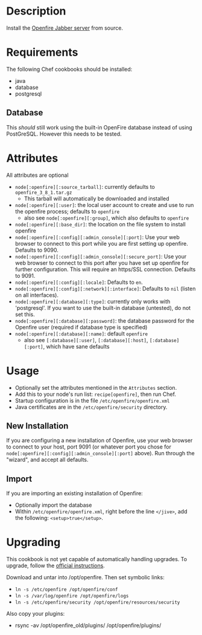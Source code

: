 Description
===========

Install the [Openfire Jabber server](http://www.igniterealtime.org/) from source.

# Requirements
The following Chef cookbooks should be installed:

* java
* database
* postgresql

## Database

This *should* still work using the built-in OpenFire database instead of using PostGreSQL. However this needs to be tested.

# Attributes
All attributes are optional

* `node[:openfire][:source_tarball]`: currently defaults to `openfire_3_8_1.tar.gz`
    * This tarball will automatically be downloaded and installed
* `node[:openfire][:user]`: the local user account to create and use to run the openfire process; defaults to `openfire`
    * also see `node[:openfire][:group]`, which also defaults to `openfire`
* `node[:openfire][:base_dir]`: the location on the file system to install openfire
* `node[:openfire][:config][:admin_console][:port]`: Use your web browser to connect to this port while you are first setting up openfire. Defaults to 9090.
* `node[:openfire][:config][:admin_console][:secure_port]`: Use your web browser to connect to this port after you have set up openfire for further configuration. This will require an https/SSL connection. Defaults to 9091.
* `node[:openfire][:config][:locale]`: Defaults to `en`.
* `node[:openfire][:config][:network][:interface]`: Defaults to `nil` (listen on all interfaces).
* `node[:openfire][:database][:type]`: currently only works with 'postgresql'. If you want to use the built-in database (untested), do not set this.
* `node[:openfire][:database][:password]`: the database password for the Openfire user (required if database type is specified)
* `node[:openfire][:database][:name]`: default `openfire`
    * also see `[:database][:user]`, `[:database][:host]`, `[:database][:port]`, which have sane defaults

# Usage

* Optionally set the attributes mentioned in the `Attributes` section. 
* Add this to your node's run list: `recipe[openfire]`, then run Chef.
* Startup configuration is in the file `/etc/openfire/openfire.xml`
* Java certificates are in the `/etc/openfire/security` directory.

## New Installation

If you are configuring a new installation of Openfire, use your web browser to connect to your host, port 9091 (or whatever port you chose for `node[:openfire][:config][:admin_console][:port]` above). Run through the "wizard", and accept all defaults.

## Import

If you are importing an existing installation of Openfire:

* Optionally import the database
* Within `/etc/openfire/openfire.xml`, right before the line `</jive>`, add the following: `<setup>true</setup>`.

# Upgrading

This cookbook is not yet capable of automatically handling upgrades. To upgrade, follow the [official instructions](http://www.igniterealtime.org/builds/openfire/docs/latest/documentation/upgrade-guide.html).

Download and untar into /opt/openfire. Then set symbolic links:
* `ln -s /etc/openfire /opt/openfire/conf`
* `ln -s /var/log/openfire /opt/openfire/logs`
* `ln -s /etc/openfire/security /opt/openfire/resources/security`

Also copy your plugins:
* rsync -av /opt/openfire_old/plugins/ /opt/openfire/plugins/
